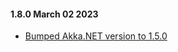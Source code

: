 #### 1.8.0 March 02 2023 ####

* [Bumped Akka.NET version to 1.5.0](https://github.com/akkadotnet/akka.net/releases/tag/1.5.0)